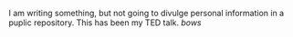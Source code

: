 I am writing something, but not going to divulge personal information in a puplic repository.
This has been my TED talk.
*bows*
